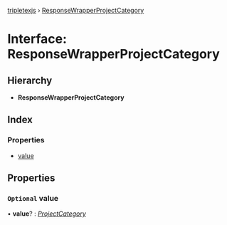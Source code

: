 [tripletexjs](../README.md) › [ResponseWrapperProjectCategory](responsewrapperprojectcategory.md)

# Interface: ResponseWrapperProjectCategory

## Hierarchy

* **ResponseWrapperProjectCategory**

## Index

### Properties

* [value](responsewrapperprojectcategory.md#optional-value)

## Properties

### `Optional` value

• **value**? : *[ProjectCategory](projectcategory.md)*

